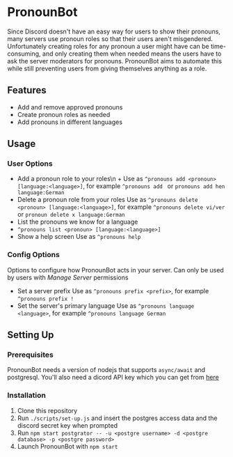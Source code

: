 # PronounBot

Since Discord doesn't have an easy way for users to show their
pronouns, many servers use pronoun roles so that their users aren't
misgendered. Unfortunately creating roles for any pronoun a user might
have can be time-consuming, and only creating them when needed means
the users have to ask the server moderators for pronouns. PronounBot
aims to automate this while still preventing users from giving
themselves anything as a role.

## Features

- Add and remove approved pronouns
- Create pronoun roles as needed
- Add pronouns in different languages


## Usage

### User Options
* Add a pronoun role to your roles\n +
  Use as `^pronouns add <pronoun> [language:<language>]`, for example `^pronouns add ` or `pronouns add hen language:German`
* Delete a pronoun role from your roles
  Use as `^pronouns delete <pronoun> [language:<language>]`, for example `^pronouns delete vi/ver` or `pronoun delete x language:German`
* List the pronouns we know for a language
* `^pronouns list <pronoun> [language:<language>]`
* Show a help screen
  Use as `^pronouns help`

### Config Options

Options to configure how PronounBot acts in your server. Can only be
used by users with *Manage Server* permissions

* Set a server prefix Use as `^pronouns prefix <prefix>`, for example
  `^pronouns prefix !`
* Set the server's primary language Use as `^pronouns language
  <language>`, for example `^pronouns language German`

## Setting Up

### Prerequisites

PronounBot needs a version of nodejs that supports `async/await` and
postgresql. You'll also need a dicord API key which you can get from
[here](https://discordapp.com/developers/applications/)

### Installation

1. Clone this repository
2. Run `./scripts/set-up.js` and insert the postgres access data and
   the discord secret key when prompted
3. Run `npm start postgrator -- -u <postgre username> -d <postgre database> -p <postgre password>`
4. Launch PronounBot with `npm start`
